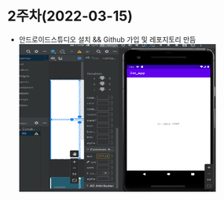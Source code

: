 # 2주차(2022-03-15)
- 안드로이드스튜디오 설치 && Github 가입 및 레포지토리 만듬
 <img width="400" height="300" src="./pic/2st.png.png"></img>
